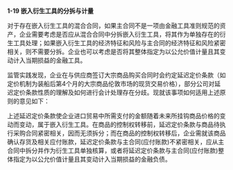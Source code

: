 **1-19 嵌入衍生工具的分拆与计量**

对于存在嵌入衍生工具的混合合同，如果主合同不是一项由金融工具准则规范的资产，企业需要考虑是否应从混合合同中分拆嵌入衍生工具，将其作为单独存在的衍生工具处理；如果嵌入衍生工具的经济特征和风险与主合同的经济特征和风险紧密相关，则不需要分拆。企业也可以考虑是否将其整体指定为以公允价值计量且其变动计入当期损益的金融工具。

监管实践发现，企业在与供应商签订大宗商品购买合同时会约定延迟定价条款（如定价机制为装船后第4个月的大宗商品伦敦市场的现货交易价格），部分公司对延迟定价条款性质的理解及如何进行会计处理存在分歧。现就该事项如何适用上述原则的意见如下：

上述延迟定价条款使企业进口贸易中所需支付的金额随着未来所挂钩商品价格的变动而变动，属于嵌入衍生工具。在商品的控制权转移前，延迟定价条款与商品待执行采购合同紧密相关，因而无须拆分；而在商品的控制权转移后，企业需就该商品确认存货及相关应付账款，延迟定价条款与主合同(应付账款)不紧密相关，应从主合同中拆分并作为衍生工具单独核算，或者将延迟定价条款与主合同(应付账款)整体指定为以公允价值计量且其变动计入当期损益的金融负债。